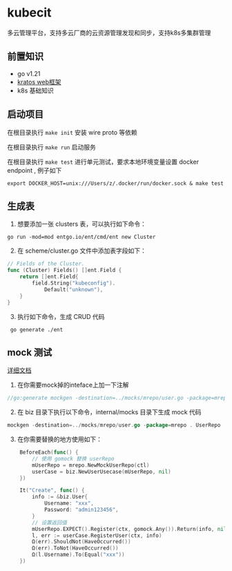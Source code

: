 # kubecit

多云管理平台，支持多云厂商的云资源管理发现和同步，支持k8s多集群管理

## 前置知识

- go v1.21
- [kratos web框架](https://github.com/go-kratos/kratos)
- k8s 基础知识

## 启动项目

在根目录执行 `make init` 安装 wire proto 等依赖

在根目录执行 `make run` 启动服务

在根目录执行 `make test` 进行单元测试，要求本地环境变量设置 docker endpoint , 例子如下

```shell
export DOCKER_HOST=unix:///Users/z/.docker/run/docker.sock & make test
```

## 生成表

1. 想要添加一张 clusters 表，可以执行如下命令：

```shell
go run -mod=mod entgo.io/ent/cmd/ent new Cluster
```

2. 在 scheme/cluster.go 文件中添加表字段如下：
```go
// Fields of the Cluster.
func (Cluster) Fields() []ent.Field {
	return []ent.Field{
		field.String("kubeconfig").
			Default("unknown"),
	}
}
```
3. 执行如下命令，生成 CRUD 代码

```shell
 go generate ./ent
```

## mock 测试

[详细文档](doc/test.md)

1. 在你需要mock掉的inteface上加一下注解

```go
//go:generate mockgen -destination=../mocks/mrepo/user.go -package=mrepo . UserRepo
```
2. 在 biz 目录下执行以下命令，internal/mocks 目录下生成 mock 代码

```go
mockgen -destination=../mocks/mrepo/user.go -package=mrepo . UserRepo
```

3. 在你需要替换的地方使用如下：

```go
	BeforeEach(func() {
	    // 使用 gomock 替换 userRepo
		mUserRepo = mrepo.NewMockUserRepo(ctl)
		userCase = biz.NewUserUsecase(mUserRepo, nil)
	})

	It("Create", func() {
		info := &biz.User{
			Username: "xxx",
			Password: "admin123456",
		}
		// 设置返回值
		mUserRepo.EXPECT().Register(ctx, gomock.Any()).Return(info, nil)
		l, err := userCase.RegisterUser(ctx, info)
		Ω(err).ShouldNot(HaveOccurred())
		Ω(err).ToNot(HaveOccurred())
		Ω(l.Username).To(Equal("xxx"))
	})
```
